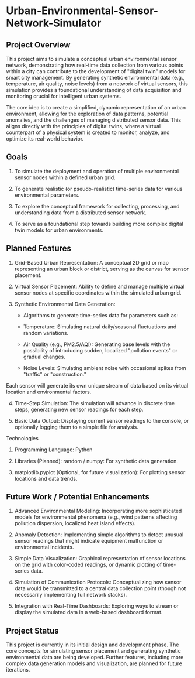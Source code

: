 # Urban-Environmental-Sensor-Network-Simulator
## Project Overview
This project aims to simulate a conceptual urban environmental sensor network, demonstrating how real-time data collection from various points within a city can contribute to the development of "digital twin" models for smart city management. By generating synthetic environmental data (e.g., temperature, air quality, noise levels) from a network of virtual sensors, this simulation provides a foundational understanding of data acquisition and monitoring crucial for intelligent urban systems.

The core idea is to create a simplified, dynamic representation of an urban environment, allowing for the exploration of data patterns, potential anomalies, and the challenges of managing distributed sensor data. This aligns directly with the principles of digital twins, where a virtual counterpart of a physical system is created to monitor, analyze, and optimize its real-world behavior.

## Goals
1. To simulate the deployment and operation of multiple environmental sensor nodes within a defined urban grid.

2. To generate realistic (or pseudo-realistic) time-series data for various environmental parameters.

3. To explore the conceptual framework for collecting, processing, and understanding data from a distributed sensor network.

4. To serve as a foundational step towards building more complex digital twin models for urban environments.

## Planned Features
1. Grid-Based Urban Representation: A conceptual 2D grid or map representing an urban block or district, serving as the canvas for sensor placement.

2. Virtual Sensor Placement: Ability to define and manage multiple virtual sensor nodes at specific coordinates within the simulated urban grid.

3. Synthetic Environmental Data Generation:

   * Algorithms to generate time-series data for parameters such as:

   * Temperature: Simulating natural daily/seasonal fluctuations and random variations.

   * Air Quality (e.g., PM2.5/AQI): Generating base levels with the possibility of introducing sudden, localized "pollution events" or gradual changes.

   * Noise Levels: Simulating ambient noise with occasional spikes from "traffic" or "construction."

  Each sensor will generate its own unique stream of data based on its virtual location and environmental factors.

4. Time-Step Simulation: The simulation will advance in discrete time steps, generating new sensor readings for each step.

5. Basic Data Output: Displaying current sensor readings to the console, or optionally logging them to a simple file for analysis.

Technologies
1. Programming Language: Python

2. Libraries (Planned): random / numpy: For synthetic data generation.

3. matplotlib.pyplot (Optional, for future visualization): For plotting sensor locations and data trends.

## Future Work / Potential Enhancements
1. Advanced Environmental Modeling: Incorporating more sophisticated models for environmental phenomena (e.g., wind patterns affecting pollution dispersion, localized heat island effects).

2. Anomaly Detection: Implementing simple algorithms to detect unusual sensor readings that might indicate equipment malfunction or environmental incidents.

3. Simple Data Visualization: Graphical representation of sensor locations on the grid with color-coded readings, or dynamic plotting of time-series data.

4. Simulation of Communication Protocols: Conceptualizing how sensor data would be transmitted to a central data collection point (though not necessarily implementing full network stacks).

5. Integration with Real-Time Dashboards: Exploring ways to stream or display the simulated data in a web-based dashboard format.

## Project Status
This project is currently in its initial design and development phase. The core concepts for simulating sensor placement and generating synthetic environmental data are being developed. Further features, including more complex data generation models and visualization, are planned for future iterations.
